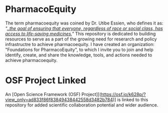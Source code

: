 # PharmacoEquity
The term pharmacoequity was coined by Dr. Utibe Essien, who defines it as: _"[..the goal of ensuring that everyone, regardless of race or social class, has access to life-saving medicines.]([url](https://www.uressien.com/))"_ This repository is dedicated to building resources to serve as a part of the growing need for reserarch and policy infrastructre to  achieve pharmacoequity.  I have created an organization: "Foundations for PharmacoEquity", to which I invite you to join and help identify, create, and share the knowledge, tools, and actions needed to achieve pharmacoequity.

# OSF Project Linked
An [Open Science Framework (OSF) Project][(https://osf.io/k628p/?view_only=ad833f86f83849438442558d3482b784)] is linked to this repository for added scientific collaboration potential and wider audience.  
